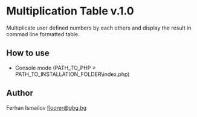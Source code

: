 Multiplication Table v.1.0
===========================
Multiplicate user defined numbers by each others and display the result in commad line formatted table. 

How to use
------------
  * Console mode (PATH_TO_PHP > PATH_TO_INSTALLATION_FOLDER\index.php)
      
Author
------
Ferhan Ismailov
floorer@gbg.bg
